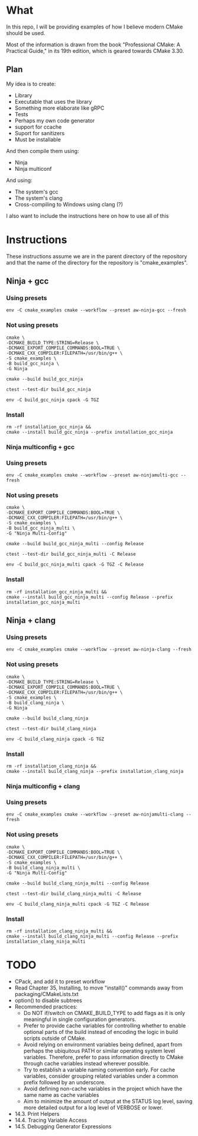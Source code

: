 # What

In this repo, I will be providing examples of how I believe modern CMake should be used.

Most of the information is drawn from the book "Professional CMake: A Practical Guide," in its 19th edition, which is geared towards CMake 3.30.

## Plan

My idea is to create:
* Library
* Executable that uses the library
* Something more elaborate like gRPC
* Tests
* Perhaps my own code generator
* support for ccache
* Suport for sanitizers
* Must be installable


And then compile them using:
* Ninja
* Ninja multiconf

And using:
* The system's gcc
* The system's clang
* Cross-compiling to Windows using clang (?)

I also want to include the instructions here on how to use all of this

# Instructions

These instructions assume we are in the parent directory of the repository and
that the name of the directory for the repository is "cmake_examples".

## Ninja + gcc

### Using presets
```
env -C cmake_examples cmake --workflow --preset aw-ninja-gcc --fresh
```

### Not using presets
```
cmake \
-DCMAKE_BUILD_TYPE:STRING=Release \
-DCMAKE_EXPORT_COMPILE_COMMANDS:BOOL=TRUE \
-DCMAKE_CXX_COMPILER:FILEPATH=/usr/bin/g++ \
-S cmake_examples \
-B build_gcc_ninja \
-G Ninja

cmake --build build_gcc_ninja

ctest --test-dir build_gcc_ninja

env -C build_gcc_ninja cpack -G TGZ
```

### Install
```
rm -rf installation_gcc_ninja &&
cmake --install build_gcc_ninja --prefix installation_gcc_ninja
```

### Ninja multiconfig + gcc
### Using presets
```
env -C cmake_examples cmake --workflow --preset aw-ninjamulti-gcc --fresh
```

### Not using presets
```
cmake \
-DCMAKE_EXPORT_COMPILE_COMMANDS:BOOL=TRUE \
-DCMAKE_CXX_COMPILER:FILEPATH=/usr/bin/g++ \
-S cmake_examples \
-B build_gcc_ninja_multi \
-G "Ninja Multi-Config"

cmake --build build_gcc_ninja_multi --config Release

ctest --test-dir build_gcc_ninja_multi -C Release

env -C build_gcc_ninja_multi cpack -G TGZ -C Release
```

### Install
```
rm -rf installation_gcc_ninja_multi &&
cmake --install build_gcc_ninja_multi --config Release --prefix installation_gcc_ninja_multi
```

## Ninja + clang

### Using presets
```
env -C cmake_examples cmake --workflow --preset aw-ninja-clang --fresh
```

### Not using presets
```
cmake \
-DCMAKE_BUILD_TYPE:STRING=Release \
-DCMAKE_EXPORT_COMPILE_COMMANDS:BOOL=TRUE \
-DCMAKE_CXX_COMPILER:FILEPATH=/usr/bin/g++ \
-S cmake_examples \
-B build_clang_ninja \
-G Ninja

cmake --build build_clang_ninja

ctest --test-dir build_clang_ninja

env -C build_clang_ninja cpack -G TGZ
```

### Install
```
rm -rf installation_clang_ninja &&
cmake --install build_clang_ninja --prefix installation_clang_ninja
```

### Ninja multiconfig + clang
### Using presets
```
env -C cmake_examples cmake --workflow --preset aw-ninjamulti-clang --fresh
```

### Not using presets
```
cmake \
-DCMAKE_EXPORT_COMPILE_COMMANDS:BOOL=TRUE \
-DCMAKE_CXX_COMPILER:FILEPATH=/usr/bin/g++ \
-S cmake_examples \
-B build_clang_ninja_multi \
-G "Ninja Multi-Config"

cmake --build build_clang_ninja_multi --config Release

ctest --test-dir build_clang_ninja_multi -C Release

env -C build_clang_ninja_multi cpack -G TGZ -C Release
```

### Install
```
rm -rf installation_clang_ninja_multi &&
cmake --install build_clang_ninja_multi --config Release --prefix installation_clang_ninja_multi
```


# TODO
* CPack, and add it to preset workflow
* Read Chapter 35, Installing, to move "install()" commands away from packaging/CMakeLists.txt
* option() to disable subtrees 
* Recommended practices:
    * Do NOT if/switch on CMAKE_BUILD_TYPE to add flags as it is only meaningful in single configuration generators.
    * Prefer to provide cache variables for controlling whether to enable optional parts of
     the build instead of encoding the logic in build scripts outside of CMake.
    * Avoid relying on environment variables being defined, apart from perhaps the ubiquitous
     PATH or similar operating system level variables. Therefore, prefer to pass information
     directly to CMake through cache variables instead wherever possible.
    * Try to establish a variable naming convention early. For cache variables, consider
     grouping related variables under a common prefix followed by an underscore.
    * Avoid defining non-cache variables in the project which have the same name as cache variables
    * Aim to minimize the amount of output at the STATUS log level, saving more detailed output for
     a log level of VERBOSE or lower. 
* 14.3. Print Helpers
* 14.4. Tracing Variable Access
* 14.5. Debugging Generator Expressions
